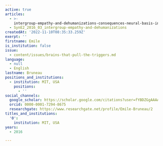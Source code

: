 ```yaml
---
active: true
articles:
  - >-
    intergroup-empathy-and-dehumanizations-consequences-neural-basis-intervention
  - SynE2_2016_03_intergroup-empathy-and-dehumanizations
createdAt: '2022-11-10T08:35:33.259Z'
exerpt: ''
firstname: Emile
is_institution: false
issue:
  - content/issues/brains-that-pull-the-triggers.md
language:
  - null
  - English
lastname: Bruneau
positions_and_institutions:
  - institution: MIT, USA
    positions:
      - ''
social_channels:
  google_scholar: https://scholar.google.com/citations?user=fYBDZGgAAAAJ&hl=en
  orcid: 0000-0001-7294-8675
  researchgate: https://www.researchgate.net/profile/Emile-Bruneau/2
titles_and_institutions:
  '0':
    institution: MIT, USA
years:
  - 2016

---
```

